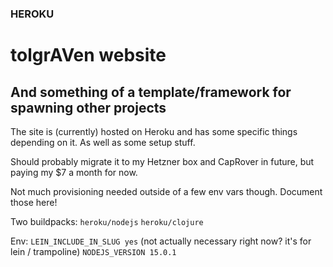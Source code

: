 ### HEROKU
# tolgrAVen website
## And something of a template/framework for spawning other projects

The site is (currently) hosted on Heroku and has some specific things depending on it.
As well as some setup stuff.  

Should probably migrate it to my Hetzner box and CapRover in future, but paying my $7 a month for now.

Not much provisioning needed outside of a few env vars though. Document those here!

Two buildpacks:
`heroku/nodejs`
`heroku/clojure`

Env:
`LEIN_INCLUDE_IN_SLUG yes` (not actually necessary right now? it's for lein / trampoline)
`NODEJS_VERSION 15.0.1`

